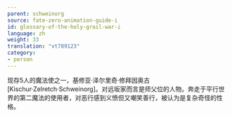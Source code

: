 ```yaml
---
parent: schweinorg
source: fate-zero-animation-guide-i
id: glossary-of-the-holy-grail-war-i
language: zh
weight: 33
translation: "vt789123"
category:
- person
---
```


现存5人的魔法使之一，基修亚·泽尔里奇·修拜因奥古[Kischur·Zelretch·Schweinorg]。对远坂家而言是师父位的人物。奔走于平行世界的第二魔法的使用者，对恶行感到义愤但又嘲笑善行，被认为是复杂奇怪的性格。

